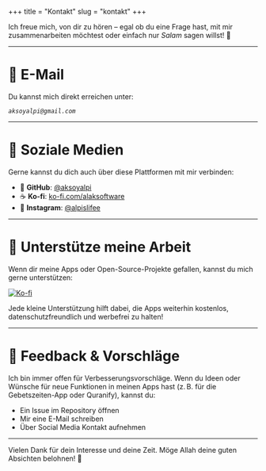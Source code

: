 +++
title = "Kontakt"
slug = "kontakt"
+++

Ich freue mich, von dir zu hören – egal ob du eine Frage hast, mit mir zusammenarbeiten möchtest oder einfach nur *Salam* sagen willst! 🤝

---

# 📧 E-Mail

Du kannst mich direkt erreichen unter:

*`aksoyalpi@gmail.com`*

---

# 💬 Soziale Medien

Gerne kannst du dich auch über diese Plattformen mit mir verbinden:

- 🐙 **GitHub**: [@aksoyalpi](https://github.com/aksoyalpi)  
- ☕ **Ko-fi**: [ko-fi.com/alaksoftware](https://ko-fi.com/alaksoftware)  
- 📱 **Instagram**: [@alpislifee](https://instagram.com/alpislifee)

---

# 🙌 Unterstütze meine Arbeit

Wenn dir meine Apps oder Open-Source-Projekte gefallen, kannst du mich gerne unterstützen:

[![Ko-fi](https://ko-fi.com/img/githubbutton_sm.svg)](https://ko-fi.com/alaksoftware)

Jede kleine Unterstützung hilft dabei, die Apps weiterhin kostenlos, datenschutzfreundlich und werbefrei zu halten!

---

# 🤲 Feedback & Vorschläge

Ich bin immer offen für Verbesserungsvorschläge. Wenn du Ideen oder Wünsche für neue Funktionen in meinen Apps hast (z. B. für die Gebetszeiten-App oder Quranify), kannst du:

- Ein Issue im Repository öffnen  
- Mir eine E-Mail schreiben  
- Über Social Media Kontakt aufnehmen

---

Vielen Dank für dein Interesse und deine Zeit. Möge Allah deine guten Absichten belohnen! 🌿
